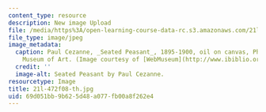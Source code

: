 ```yaml
---
content_type: resource
description: New image Upload
file: /media/https%3A/open-learning-course-data-rc.s3.amazonaws.com/21l-472-major-european-novels-fall-2008/69d051bb9b625d48a077fb00a8f262e4_21l-472f08-th.jpg
file_type: image/jpeg
image_metadata:
  caption: Paul Cezanne, _Seated Peasant_, 1895-1900, oil on canvas, Philadelphia
    Museum of Art. (Image courtesy of [WebMuseum](http://www.ibiblio.org/wm/).)
  credit: ''
  image-alt: Seated Peasant by Paul Cezanne.
resourcetype: Image
title: 21l-472f08-th.jpg
uid: 69d051bb-9b62-5d48-a077-fb00a8f262e4
---
```


